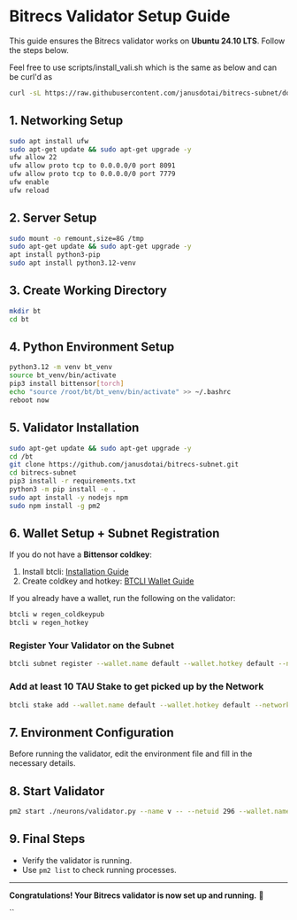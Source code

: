 # Bitrecs Validator Setup Guide

This guide ensures the Bitrecs validator works on **Ubuntu 24.10 LTS**. Follow the steps below.

Feel free to use scripts/install_vali.sh which is the same as below and can be curl'd as

```bash
curl -sL https://raw.githubusercontent.com/janusdotai/bitrecs-subnet/docs/scripts/install_vali.sh | bash
```

## 1. Networking Setup

```bash
sudo apt install ufw
sudo apt-get update && sudo apt-get upgrade -y
ufw allow 22
ufw allow proto tcp to 0.0.0.0/0 port 8091
ufw allow proto tcp to 0.0.0.0/0 port 7779
ufw enable
ufw reload
```

## 2. Server Setup

```bash
sudo mount -o remount,size=8G /tmp
sudo apt-get update && sudo apt-get upgrade -y
apt install python3-pip
sudo apt install python3.12-venv
```

## 3. Create Working Directory

```bash
mkdir bt
cd bt
```

## 4. Python Environment Setup

```bash
python3.12 -m venv bt_venv
source bt_venv/bin/activate
pip3 install bittensor[torch]
echo "source /root/bt/bt_venv/bin/activate" >> ~/.bashrc
reboot now
```

## 5. Validator Installation

```bash
sudo apt-get update && sudo apt-get upgrade -y
cd /bt
git clone https://github.com/janusdotai/bitrecs-subnet.git
cd bitrecs-subnet
pip3 install -r requirements.txt
python3 -m pip install -e .
sudo apt install -y nodejs npm
sudo npm install -g pm2
```

## 6. Wallet Setup + Subnet Registration

If you do not have a **Bittensor coldkey**:

1. Install btcli: [Installation Guide](https://docs.bittensor.com/getting-started/install-btcli)
2. Create coldkey and hotkey: [BTCLI Wallet Guide](https://docs.bittensor.com/btcli#btcli-wallet)

If you already have a wallet, run the following on the validator:

```bash
btcli w regen_coldkeypub
btcli w regen_hotkey
```

### Register Your Validator on the Subnet

```bash
btcli subnet register --wallet.name default --wallet.hotkey default --network wss://test.finney.opentensor.ai:443 
```

### Add at least 10 TAU Stake to get picked up by the Network

```bash
btcli stake add --wallet.name default --wallet.hotkey default --network wss://test.finney.opentensor.ai:443 
```

## 7. Environment Configuration

Before running the validator, edit the environment file and fill in the necessary details.

## 8. Start Validator

```bash
pm2 start ./neurons/validator.py --name v -- --netuid 296 --wallet.name default --wallet.hotkey default --neuron.vpermit_tao_limit 1_000_000 --subtensor.network wss://test.finney.opentensor.ai:433 --logging.trace
```

## 9. Final Steps

- Verify the validator is running.
- Use `pm2 list` to check running processes.

---

**Congratulations! Your Bitrecs validator is now set up and running.** 🚀

``
